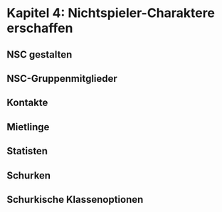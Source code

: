 # Kapitel 4: Nichtspieler-Charaktere erschaffen

## NSC gestalten

## NSC-Gruppenmitglieder

## Kontakte

## Mietlinge

## Statisten

## Schurken

## Schurkische Klassenoptionen